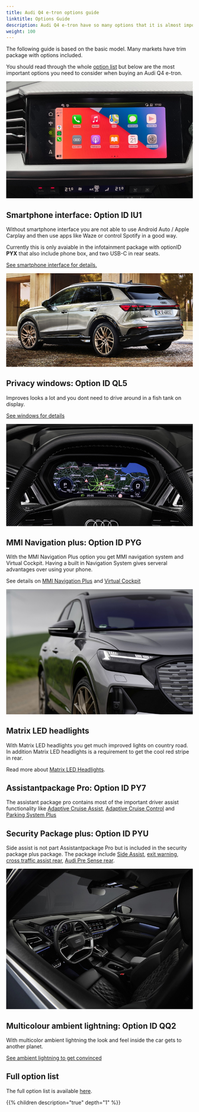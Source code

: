 ```yaml
---
title: Audi Q4 e-tron options guide
linktitle: Options Guide
description: Audi Q4 e-tron have so many options that it is almost impossible to get the overview. We try to help you select the most important options.
weight: 100
---
```


The following guide is based on the basic model. Many markets have trim package with options included.

You should read through the whole [option list](list) but below are the most important options you need to consider when buying an Audi Q4 e-tron.

![IU1](iu1.jpg)

## Smartphone interface: Option ID IU1

Without smartphone interface you are not able to use Android Auto / Apple Carplay and then use apps like Waze or control Spotify in a good way.

Currently this is only avaiable in the infotainment package with optionID **PYX** that also include phone box, and two USB-C in rear seats.

[See smartphone interface for details.](../technology/uiandoperations/smartphoneinterface/)

![QL2](ql5.jpg)

## Privacy windows: Option ID QL5

Improves looks a lot and you dont need to drive around in a fish tank on display.

[See windows for details](../exterior/windows/#privacy-glass)

![PYG](pyg.jpg)

## MMI Navigation plus: Option ID PYG

With the MMI Navigation Plus option you get MMI navigation system and Virtual Cockpit.
Having a built in Navigation System gives serveral advantages over using your phone.

See details on [MMI Navigation Plus](../technology/uiandoperations/navigation/) and
[Virtual Cockpit](../technology/uiandoperations/virtualcockpit/)

![Matrix](../technology/lights/signature1s.jpg)

## Matrix LED headlights

With Matrix LED headlights you get much improved lights on country road. In addition Matrix LED headlights is a requirement to get the cool red stripe in rear.

Read more about [Matrix LED Headlights](../technology/lights/#matrix-headlights).

## Assistantpackage Pro: Option ID PY7

The assistant package pro contains most of the important driver assist functionality  like [Adaptive Cruise Assist](../technology/drivingassistance/adaptivecruiseassist/), [Adaptive Cruise Control](../technology/drivingassistance/adaptivecruisecontrol/)  and [Parking System Plus](../technology/drivingassistance/parkingsystemplus/)

## Security Package plus: Option ID PYU

Side assist is not part Assistantpackage Pro but is included in the security package plus package. The package include [Side Assist](../technology/drivingassistance/sideassist/), [exit warning](../technology/drivingassistance/exitwarning/), [cross traffic assist rear](../technology/drivingassistance/crosstrafficassistrear/), [Audi Pre Sense rear](../technology/drivingassistance/presenserear/).

![QQ2](qq2.jpg)

## Multicolour ambient lightning: Option ID QQ2

With multicolor ambient lightning the look and feel inside the car gets to another planet.

[See ambient lightning to get convinced](../interior/interiorlights/)

## Full option list

The full option list is available [here](list).

{{% children description="true" depth="1" %}}
